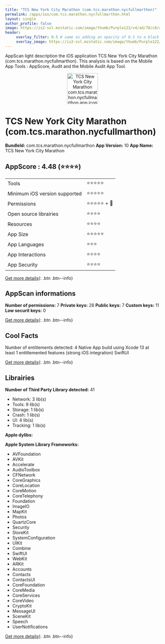 ```yaml
---
title: "TCS New York City Marathon (com.tcs.marathon.nycfullmarthon)"
permalink: /apps/ios/com.tcs.marathon.nycfullmarthon.html
layout: single
author_profile: false
image: https://is2-ssl.mzstatic.com/image/thumb/Purple122/v4/ad/78/c0/ad78c0ed-604e-38d9-b77c-0b80400b0c63/AppIcon-0-1x_U007emarketing-0-5-0-85-220.png/512x512bb.jpg
header: 
     overlay_filter: 0.5 # same as adding an opacity of 0.5 to a black background
     overlay_image: https://is2-ssl.mzstatic.com/image/thumb/Purple122/v4/ad/78/c0/ad78c0ed-604e-38d9-b77c-0b80400b0c63/AppIcon-0-1x_U007emarketing-0-5-0-85-220.png/512x512bb.jpg
---
```

AppScan light description the iOS application TCS New York City Marathon (com.tcs.marathon.nycfullmarthon). This analysis is based on the Mobile App Tools : AppScore, Audit and the Mobile Audit App Tool.

  
  
<div style="text-align: center;"><img src="https://is2-ssl.mzstatic.com/image/thumb/Purple122/v4/ad/78/c0/ad78c0ed-604e-38d9-b77c-0b80400b0c63/AppIcon-0-1x_U007emarketing-0-5-0-85-220.png/512x512bb.jpg" width="100" height="100" alt="TCS New York City Marathon com.tcs.marathon.nycfullmarthon app icon"></div>  
  
# TCS New York City Marathon (com.tcs.marathon.nycfullmarthon)

**BundleId:** com.tcs.marathon.nycfullmarthon
**App Version:** 10
**App Name:** TCS New York City Marathon


## AppScore : 4.48 (⭐️⭐️⭐️⭐️) 

<table>
<tr><td> Tools </td><td> ⭐️⭐️⭐️⭐️⭐️ </td></tr>
<tr><td> Minimum iOS version supported </td><td> ⭐️⭐️⭐️⭐️⭐️ </td></tr>
<tr><td> Permissions </td><td> ⭐️⭐️⭐️⭐️⭐️ + 🌟 </td></tr>
<tr><td> Open source librairies </td><td> ⭐️⭐️⭐️⭐️ </td></tr>
<tr><td> Resources </td><td> ⭐️⭐️⭐️⭐️ </td></tr>
<tr><td> App Size </td><td> ⭐️⭐️⭐️⭐️⭐️ </td></tr>
<tr><td> App Languages </td><td> ⭐️⭐️⭐️ </td></tr>
<tr><td> App Interactions </td><td> ⭐️⭐️⭐️⭐️ </td></tr>
<tr><td> App Security </td><td> ⭐️⭐️⭐️⭐️ </td></tr>
</table>

[Get more details](/pricing.html){: .btn .btn--info}  
  
## AppScan informations 

**Number of permissions:** 7
**Private keys:** 28
**Public keys:** 7
**Custom keys:** 11
**Low securit keys:** 0
  
[Get more details](/pricing.html){: .btn .btn--info}

## Cool Facts

Number of entitlements detected: 4
Native App
build using Xcode 13
at least 1 entitlemented features (strong iOS integration)
SwiftUI
  
[Get more details](/pricing.html){: .btn .btn--info}

## Librairies 
**Number of Third Party Library detected:** 41
- Network: 3 lib(s)
- Tools: 9 lib(s)
- Storage: 1 lib(s)
- Crash: 1 lib(s)
- UI: 4 lib(s)
- Tracking: 1 lib(s)

**Apple dylibs:**


**Apple System Library Frameworks:**
- AVFoundation
- AVKit
- Accelerate
- AudioToolbox
- CFNetwork
- CoreGraphics
- CoreLocation
- CoreMotion
- CoreTelephony
- Foundation
- ImageIO
- MapKit
- Photos
- QuartzCore
- Security
- StoreKit
- SystemConfiguration
- UIKit
- Combine
- SwiftUI
- WebKit
- ARKit
- Accounts
- Contacts
- ContactsUI
- CoreFoundation
- CoreMedia
- CoreServices
- CoreVideo
- CryptoKit
- MessageUI
- SceneKit
- Speech
- UserNotifications


  
[Get more details](/pricing.html){: .btn .btn--info}

